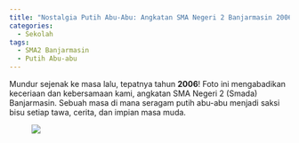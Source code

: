 ```yaml
---
title: "Nostalgia Putih Abu-Abu: Angkatan SMA Negeri 2 Banjarmasin 2006"
categories:
  - Sekolah
tags:
  - SMA2 Banjarmasin
  - Putih Abu-abu
---
```


Mundur sejenak ke masa lalu, tepatnya tahun **2006**! Foto ini mengabadikan keceriaan dan kebersamaan kami, angkatan SMA Negeri 2 (Smada) Banjarmasin. Sebuah masa di mana seragam putih abu-abu menjadi saksi bisu setiap tawa, cerita, dan impian masa muda.

<figure>
	<img src="https://rizki-y.github.io/assets/images/2017-01-01-smada/s.jpg">
</figure>

